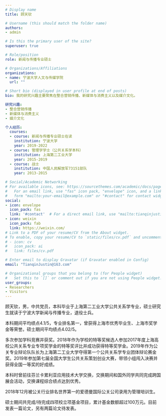 ```yaml
---
# Display name
title: 顾天钦

# Username (this should match the folder name)
authors:
- admin

# Is this the primary user of the site?
superuser: true

# Role/position
role: 新闻与传播专业硕士

# Organizations/Affiliations
organizations:
- name: 宁波大学人文与传媒学院
  url: ""

# Short bio (displayed in user profile at end of posts)
bio: 我的研究兴趣主要聚焦在整合营销传播、新媒体与消费主义以及媒介文化。

研究兴趣:
- 整合营销传播
- 新媒体与消费主义
- 媒介文化

个人经历:
  courses:
  - course: 新闻与传播专业硕士在读
    institution: 宁波大学
    year: 2019-2022
  - course: 管理学学士（公共关系学本科）
    institution: 上海第二工业大学
    year: 2015-2019
  - course: 战士
    institution: 中国人民解放军73151部队
    year: 2013-2015

# Social/Academic Networking
# For available icons, see: https://sourcethemes.com/academic/docs/page-builder/#icons
#   For an email link, use "fas" icon pack, "envelope" icon, and a link in the
#   form "mailto:your-email@example.com" or "#contact" for contact widget.
social:
- icon: envelope
  icon_pack: fas
  link: '#contact'  # For a direct email link, use "mailto:tianqinjustin@163.com".
- icon: weixin
  icon_pack: fab
  link: https://weixin.com/
# Link to a PDF of your resume/CV from the About widget.
# To enable, copy your resume/CV to `static/files/cv.pdf` and uncomment the lines below.
# - icon: cv
#   icon_pack: ai
#   link: files/cv.pdf

# Enter email to display Gravatar (if Gravatar enabled in Config)
email: "TianqinJustin@163.com"

# Organizational groups that you belong to (for People widget)
#   Set this to `[]` or comment out if you are not using People widget.
user_groups:
- Researchers
- Visitors
---
```


顾天钦，男，中共党员，本科毕业于上海第二工业大学公共关系学专业，硕士研究生就读于宁波大学新闻与传播专业，退役士兵。

本科期间平均绩点4.1/5，专业排名第一，曾获得上海市优秀毕业生、上海市奖学金等荣誉。硕士期间平均绩点4.02/5。

多次参加学科竞赛并获奖。2018年作为学校的特等奖候选人参加2017年度上海高校公共关系专业专项奖学金的特等奖评比并成功获得特等奖学金。2019年作为公关专业辩论队队长为上海第二工业大学夺得第一个公共关系学专业团体辩论赛金奖。2019年参加第七届全国大学生公共关系策划创业大赛，带领小组闯入决赛并获得全国一等奖的好成绩。

本科时曾前往芬兰卡累利亚应用技术大学交换，交换期间和国外同学共同完成跨国展会活动，交换课程综合绩点达到优秀。

2018年12月被公关行业排名世界第一的爱德曼国际公关公司录用为管理培训生。

硕士期间共完成/待完成四项校立项基金项目，累计基金数额超过100万元。目前发表一篇论文，另有两篇论文待发表。